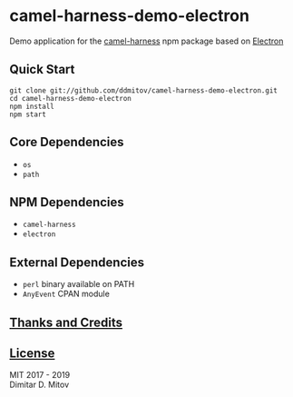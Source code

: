 # camel-harness-demo-electron

Demo application for the [camel-harness](https://www.npmjs.com/package/camel-harness) npm package based on [Electron](http://electron.atom.io/)

## Quick Start

``git clone git://github.com/ddmitov/camel-harness-demo-electron.git``  
``cd camel-harness-demo-electron``  
``npm install``  
``npm start``

## Core Dependencies

* ``os``
* ``path``

## NPM Dependencies

* ``camel-harness``
* ``electron``

## External Dependencies

* ``perl`` binary available on PATH
* ``AnyEvent`` CPAN module

## [Thanks and Credits](./CREDITS.md)

## [License](./LICENSE.md)

MIT 2017 - 2019  
Dimitar D. Mitov  
